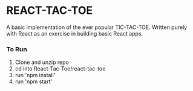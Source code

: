 # REACT-TAC-TOE

A basic implementation of the ever popular TIC-TAC-TOE. Written purely with React as an exercise in building basic React apps.

### To Run
1. Clone and unzip repo
2. cd into React-Tac-Toe/react-tac-toe
3. run 'npm install'
4. run 'npm start'
